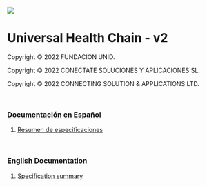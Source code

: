 ![](https://avatars.githubusercontent.com/u/57396025?s=200&v=4)
# **Universal Health Chain - v2**
Copyright © 2022 FUNDACION UNID.

Copyright © 2022 CONECTATE SOLUCIONES Y APLICACIONES SL.

Copyright © 2022 CONNECTING SOLUTION & APPLICATIONS LTD.

<p>&nbsp  </p>

### **[Documentación en Español](./es/)**
1. [Resumen de especificaciones](./es/01-Resumen-especificaciones.md)
<p>&nbsp  </p>

### **[English Documentation](./en/)**
1. [Specification summary](./en/01-Specification-summary.md)
<p>&nbsp  </p>
